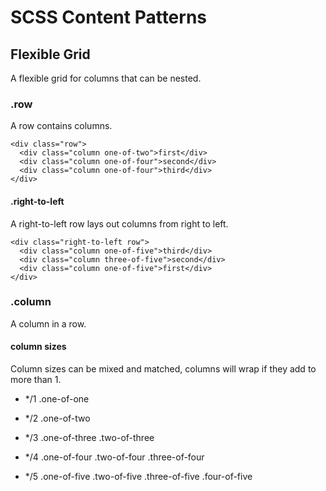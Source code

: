 SCSS Content Patterns
=====================


## Flexible Grid

A flexible grid for columns that can be nested.

### .row

A row contains columns.

```
<div class="row">
  <div class="column one-of-two">first</div>
  <div class="column one-of-four">second</div>
  <div class="column one-of-four">third</div>
</div>
```

#### .right-to-left

A right-to-left row lays out columns from right to left.

```
<div class="right-to-left row">
  <div class="column one-of-five">third</div>
  <div class="column three-of-five">second</div>
  <div class="column one-of-five">first</div>
</div>
```


### .column

A column in a row.


#### column sizes

Column sizes can be mixed and matched, columns will wrap if they add to more than 1.

* \*/1
  .one-of-one

* \*/2
  .one-of-two

* \*/3
  .one-of-three
  .two-of-three

* \*/4
  .one-of-four
  .two-of-four
  .three-of-four

* \*/5
  .one-of-five
  .two-of-five
  .three-of-five
  .four-of-five
